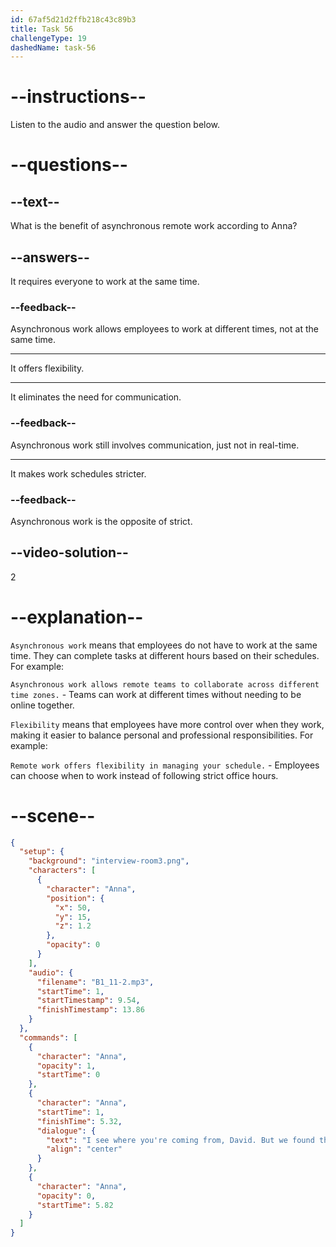 ```yaml
---
id: 67af5d21d2ffb218c43c89b3
title: Task 56
challengeType: 19
dashedName: task-56
---
```


<!-- (Audio) Anna: I see where you're coming from, David. But we've found that asynchronous remote work offers flexibility. -->

# --instructions--

Listen to the audio and answer the question below.

# --questions--

## --text--

What is the benefit of asynchronous remote work according to Anna?

## --answers--

It requires everyone to work at the same time.

### --feedback--

Asynchronous work allows employees to work at different times, not at the same time.

---

It offers flexibility.

---

It eliminates the need for communication.

### --feedback--

Asynchronous work still involves communication, just not in real-time.

---

It makes work schedules stricter.

### --feedback--

Asynchronous work is the opposite of strict.

## --video-solution--

2

# --explanation--

`Asynchronous work` means that employees do not have to work at the same time. They can complete tasks at different hours based on their schedules. For example:

`Asynchronous work allows remote teams to collaborate across different time zones.` - Teams can work at different times without needing to be online together.

`Flexibility` means that employees have more control over when they work, making it easier to balance personal and professional responsibilities. For example:

`Remote work offers flexibility in managing your schedule.` - Employees can choose when to work instead of following strict office hours.

# --scene--

```json
{
  "setup": {
    "background": "interview-room3.png",
    "characters": [
      {
        "character": "Anna",
        "position": {
          "x": 50,
          "y": 15,
          "z": 1.2
        },
        "opacity": 0
      }
    ],
    "audio": {
      "filename": "B1_11-2.mp3",
      "startTime": 1,
      "startTimestamp": 9.54,
      "finishTimestamp": 13.86
    }
  },
  "commands": [
    {
      "character": "Anna",
      "opacity": 1,
      "startTime": 0
    },
    {
      "character": "Anna",
      "startTime": 1,
      "finishTime": 5.32,
      "dialogue": {
        "text": "I see where you're coming from, David. But we found that asynchronous remote work offers flexibility.",
        "align": "center"
      }
    },
    {
      "character": "Anna",
      "opacity": 0,
      "startTime": 5.82
    }
  ]
}
```

